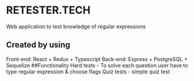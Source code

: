 # RETESTER.TECH
Web application to test knowledge of regular expressions
## Created by using
Front-end: React + Redux + Typescript
Back-end: Express + PostgreSQL + Sequelize
##Functionality
Hard tests - To solve each question user have to type regular expression & choose flags
Quiz tests - simple quiz test
